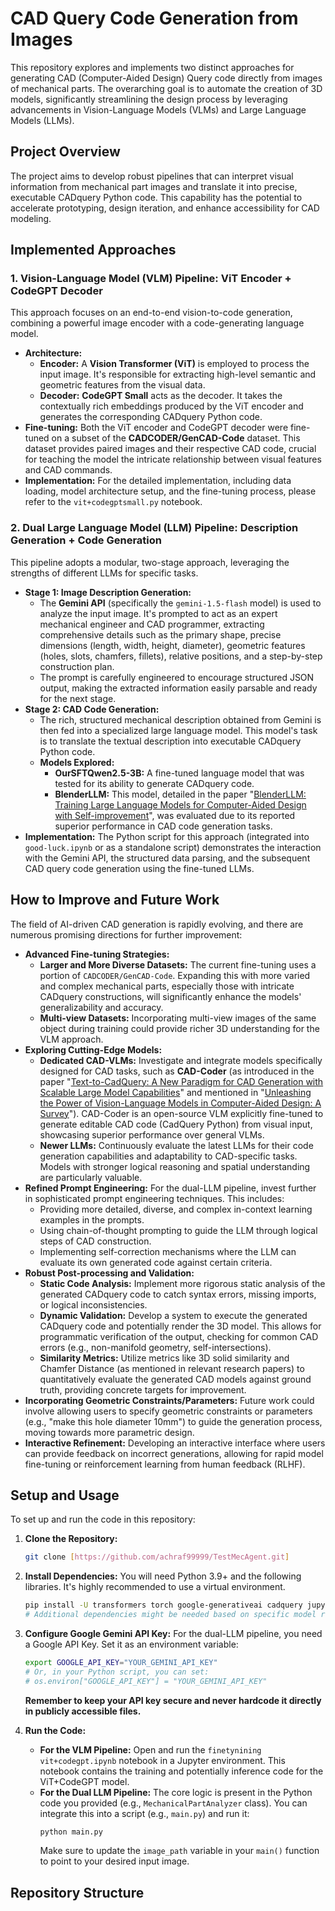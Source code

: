 # CAD Query Code Generation from Images

This repository explores and implements two distinct approaches for generating CAD (Computer-Aided Design) Query code directly from images of mechanical parts. The overarching goal is to automate the creation of 3D models, significantly streamlining the design process by leveraging advancements in Vision-Language Models (VLMs) and Large Language Models (LLMs).

## Project Overview

The project aims to develop robust pipelines that can interpret visual information from mechanical part images and translate it into precise, executable CADquery Python code. This capability has the potential to accelerate prototyping, design iteration, and enhance accessibility for CAD modeling.

## Implemented Approaches

### 1. Vision-Language Model (VLM) Pipeline: ViT Encoder + CodeGPT Decoder

This approach focuses on an end-to-end vision-to-code generation, combining a powerful image encoder with a code-generating language model.

* **Architecture:**
    * **Encoder:** A **Vision Transformer (ViT)** is employed to process the input image. It's responsible for extracting high-level semantic and geometric features from the visual data.
    * **Decoder:** **CodeGPT Small** acts as the decoder. It takes the contextually rich embeddings produced by the ViT encoder and generates the corresponding CADquery Python code.
* **Fine-tuning:** Both the ViT encoder and CodeGPT decoder were fine-tuned on a subset of the **CADCODER/GenCAD-Code** dataset. This dataset provides paired images and their respective CAD code, crucial for teaching the model the intricate relationship between visual features and CAD commands.
* **Implementation:** For the detailed implementation, including data loading, model architecture setup, and the fine-tuning process, please refer to the `vit+codegptsmall.py` notebook.

### 2. Dual Large Language Model (LLM) Pipeline: Description Generation + Code Generation

This pipeline adopts a modular, two-stage approach, leveraging the strengths of different LLMs for specific tasks.

* **Stage 1: Image Description Generation:**
    * The **Gemini API** (specifically the `gemini-1.5-flash` model) is used to analyze the input image. It's prompted to act as an expert mechanical engineer and CAD programmer, extracting comprehensive details such as the primary shape, precise dimensions (length, width, height, diameter), geometric features (holes, slots, chamfers, fillets), relative positions, and a step-by-step construction plan.
    * The prompt is carefully engineered to encourage structured JSON output, making the extracted information easily parsable and ready for the next stage.
* **Stage 2: CAD Code Generation:**
    * The rich, structured mechanical description obtained from Gemini is then fed into a specialized large language model. This model's task is to translate the textual description into executable CADquery Python code.
    * **Models Explored:**
        * **OurSFTQwen2.5-3B:** A fine-tuned language model that was tested for its ability to generate CADquery code.
        * **BlenderLLM:** This model, detailed in the paper "[BlenderLLM: Training Large Language Models for Computer-Aided Design with Self-improvement](https://arxiv.org/abs/2412.14203)", was evaluated due to its reported superior performance in CAD code generation tasks.
* **Implementation:** The Python script for this approach (integrated into `good-luck.ipynb` or as a standalone script) demonstrates the interaction with the Gemini API, the structured data parsing, and the subsequent CAD query code generation using the fine-tuned LLMs.

## How to Improve and Future Work

The field of AI-driven CAD generation is rapidly evolving, and there are numerous promising directions for further improvement:

* **Advanced Fine-tuning Strategies:**
    * **Larger and More Diverse Datasets:** The current fine-tuning uses a portion of `CADCODER/GenCAD-Code`. Expanding this with more varied and complex mechanical parts, especially those with intricate CADquery constructions, will significantly enhance the models' generalizability and accuracy.
    * **Multi-view Datasets:** Incorporating multi-view images of the same object during training could provide richer 3D understanding for the VLM approach.
* **Exploring Cutting-Edge Models:**
    * **Dedicated CAD-VLMs:** Investigate and integrate models specifically designed for CAD tasks, such as **CAD-Coder** (as introduced in the paper "[Text-to-CadQuery: A New Paradigm for CAD Generation with Scalable Large Model Capabilities](https://arxiv.org/abs/2505.06507)" and mentioned in "[Unleashing the Power of Vision-Language Models in Computer-Aided Design: A Survey](https://arxiv.org/abs/2505.14646)"). CAD-Coder is an open-source VLM explicitly fine-tuned to generate editable CAD code (CadQuery Python) from visual input, showcasing superior performance over general VLMs.
    * **Newer LLMs:** Continuously evaluate the latest LLMs for their code generation capabilities and adaptability to CAD-specific tasks. Models with stronger logical reasoning and spatial understanding are particularly valuable.
* **Refined Prompt Engineering:** For the dual-LLM pipeline, invest further in sophisticated prompt engineering techniques. This includes:
    * Providing more detailed, diverse, and complex in-context learning examples in the prompts.
    * Using chain-of-thought prompting to guide the LLM through logical steps of CAD construction.
    * Implementing self-correction mechanisms where the LLM can evaluate its own generated code against certain criteria.
* **Robust Post-processing and Validation:**
    * **Static Code Analysis:** Implement more rigorous static analysis of the generated CADquery code to catch syntax errors, missing imports, or logical inconsistencies.
    * **Dynamic Validation:** Develop a system to execute the generated CADquery code and potentially render the 3D model. This allows for programmatic verification of the output, checking for common CAD errors (e.g., non-manifold geometry, self-intersections).
    * **Similarity Metrics:** Utilize metrics like 3D solid similarity and Chamfer Distance (as mentioned in relevant research papers) to quantitatively evaluate the generated CAD models against ground truth, providing concrete targets for improvement.
* **Incorporating Geometric Constraints/Parameters:** Future work could involve allowing users to specify geometric constraints or parameters (e.g., "make this hole diameter 10mm") to guide the generation process, moving towards more parametric design.
* **Interactive Refinement:** Developing an interactive interface where users can provide feedback on incorrect generations, allowing for rapid model fine-tuning or reinforcement learning from human feedback (RLHF).

## Setup and Usage

To set up and run the code in this repository:

1.  **Clone the Repository:**
    ```bash
    git clone [https://github.com/achraf99999/TestMecAgent.git]
    ```

2.  **Install Dependencies:**
    You will need Python 3.9+ and the following libraries. It's highly recommended to use a virtual environment.
    ```bash
    pip install -U transformers torch google-generativeai cadquery jupyterlab
    # Additional dependencies might be needed based on specific model requirements (e.g., accelerate, bitsandbytes for quantization)
    ```

3.  **Configure Google Gemini API Key:**
    For the dual-LLM pipeline, you need a Google API Key. Set it as an environment variable:
    ```bash
    export GOOGLE_API_KEY="YOUR_GEMINI_API_KEY"
    # Or, in your Python script, you can set:
    # os.environ["GOOGLE_API_KEY"] = "YOUR_GEMINI_API_KEY"
    ```
    **Remember to keep your API key secure and never hardcode it directly in publicly accessible files.**

4.  **Run the Code:**
    * **For the VLM Pipeline:** Open and run the `finetynining vit+codegpt.ipynb` notebook in a Jupyter environment. This notebook contains the training and potentially inference code for the ViT+CodeGPT model.
    * **For the Dual LLM Pipeline:** The core logic is present in the Python code you provided (e.g., `MechanicalPartAnalyzer` class). You can integrate this into a script (e.g., `main.py`) and run it:
        ```bash
        python main.py
        ```
        Make sure to update the `image_path` variable in your `main()` function to point to your desired input image.

## Repository Structure
